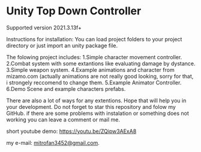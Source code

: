 # Unity Top Down Controller
Supported version 2021.3.13f+

Instructions for installation:
You can load project folders to your project directory or just import an unity package file.

The folowing project includes:
1.Simple character movement controller.
2.Combat system with some extantions like evaluating damage by dystance.
3.Simple weapon system.
4.Example animations and character from mizamo.com (actually animations are not really good looking, sorry for that, i strongely reccomend to change them.
5.Example Animator Controller.
6.Demo Scene and example characters prefabs.

There are also a lot of ways for any extentions.
Hope that will help you in your development.
Do not forget to star this repository and folow my GitHub.
if there are some problems with instalation or something does not working you can leave a comment or mail me.

short youtube demo: https://youtu.be/ZQipw3AExA8

my e-mail: mitrofan3452@gmail.com.
